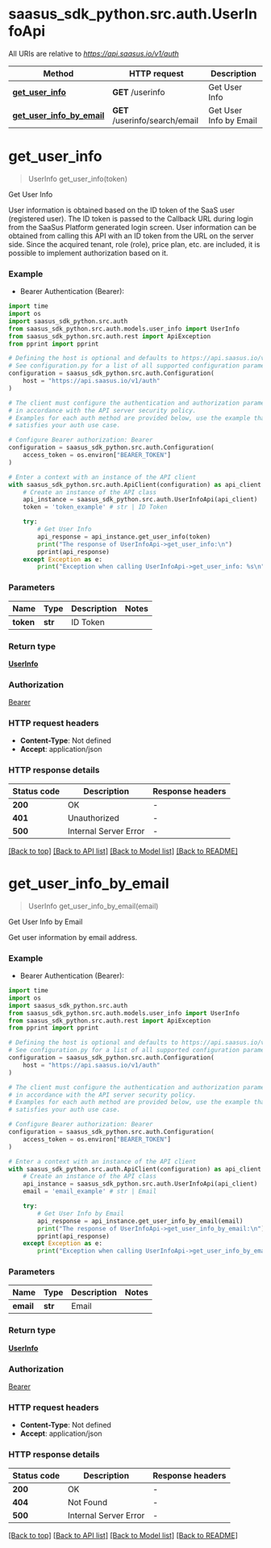 # saasus_sdk_python.src.auth.UserInfoApi

All URIs are relative to *https://api.saasus.io/v1/auth*

Method | HTTP request | Description
------------- | ------------- | -------------
[**get_user_info**](UserInfoApi.md#get_user_info) | **GET** /userinfo | Get User Info
[**get_user_info_by_email**](UserInfoApi.md#get_user_info_by_email) | **GET** /userinfo/search/email | Get User Info by Email


# **get_user_info**
> UserInfo get_user_info(token)

Get User Info

User information is obtained based on the ID token of the SaaS user (registered user). The ID token is passed to the Callback URL during login from the SaaSus Platform generated login screen. User information can be obtained from calling this API with an ID token from the URL on the server side. Since the acquired tenant, role (role), price plan, etc. are included, it is possible to implement authorization based on it. 

### Example

* Bearer Authentication (Bearer):
```python
import time
import os
import saasus_sdk_python.src.auth
from saasus_sdk_python.src.auth.models.user_info import UserInfo
from saasus_sdk_python.src.auth.rest import ApiException
from pprint import pprint

# Defining the host is optional and defaults to https://api.saasus.io/v1/auth
# See configuration.py for a list of all supported configuration parameters.
configuration = saasus_sdk_python.src.auth.Configuration(
    host = "https://api.saasus.io/v1/auth"
)

# The client must configure the authentication and authorization parameters
# in accordance with the API server security policy.
# Examples for each auth method are provided below, use the example that
# satisfies your auth use case.

# Configure Bearer authorization: Bearer
configuration = saasus_sdk_python.src.auth.Configuration(
    access_token = os.environ["BEARER_TOKEN"]
)

# Enter a context with an instance of the API client
with saasus_sdk_python.src.auth.ApiClient(configuration) as api_client:
    # Create an instance of the API class
    api_instance = saasus_sdk_python.src.auth.UserInfoApi(api_client)
    token = 'token_example' # str | ID Token

    try:
        # Get User Info
        api_response = api_instance.get_user_info(token)
        print("The response of UserInfoApi->get_user_info:\n")
        pprint(api_response)
    except Exception as e:
        print("Exception when calling UserInfoApi->get_user_info: %s\n" % e)
```



### Parameters

Name | Type | Description  | Notes
------------- | ------------- | ------------- | -------------
 **token** | **str**| ID Token | 

### Return type

[**UserInfo**](UserInfo.md)

### Authorization

[Bearer](../README.md#Bearer)

### HTTP request headers

 - **Content-Type**: Not defined
 - **Accept**: application/json

### HTTP response details
| Status code | Description | Response headers |
|-------------|-------------|------------------|
**200** | OK |  -  |
**401** | Unauthorized |  -  |
**500** | Internal Server Error |  -  |

[[Back to top]](#) [[Back to API list]](../README.md#documentation-for-api-endpoints) [[Back to Model list]](../README.md#documentation-for-models) [[Back to README]](../README.md)

# **get_user_info_by_email**
> UserInfo get_user_info_by_email(email)

Get User Info by Email

Get user information by email address. 

### Example

* Bearer Authentication (Bearer):
```python
import time
import os
import saasus_sdk_python.src.auth
from saasus_sdk_python.src.auth.models.user_info import UserInfo
from saasus_sdk_python.src.auth.rest import ApiException
from pprint import pprint

# Defining the host is optional and defaults to https://api.saasus.io/v1/auth
# See configuration.py for a list of all supported configuration parameters.
configuration = saasus_sdk_python.src.auth.Configuration(
    host = "https://api.saasus.io/v1/auth"
)

# The client must configure the authentication and authorization parameters
# in accordance with the API server security policy.
# Examples for each auth method are provided below, use the example that
# satisfies your auth use case.

# Configure Bearer authorization: Bearer
configuration = saasus_sdk_python.src.auth.Configuration(
    access_token = os.environ["BEARER_TOKEN"]
)

# Enter a context with an instance of the API client
with saasus_sdk_python.src.auth.ApiClient(configuration) as api_client:
    # Create an instance of the API class
    api_instance = saasus_sdk_python.src.auth.UserInfoApi(api_client)
    email = 'email_example' # str | Email

    try:
        # Get User Info by Email
        api_response = api_instance.get_user_info_by_email(email)
        print("The response of UserInfoApi->get_user_info_by_email:\n")
        pprint(api_response)
    except Exception as e:
        print("Exception when calling UserInfoApi->get_user_info_by_email: %s\n" % e)
```



### Parameters

Name | Type | Description  | Notes
------------- | ------------- | ------------- | -------------
 **email** | **str**| Email | 

### Return type

[**UserInfo**](UserInfo.md)

### Authorization

[Bearer](../README.md#Bearer)

### HTTP request headers

 - **Content-Type**: Not defined
 - **Accept**: application/json

### HTTP response details
| Status code | Description | Response headers |
|-------------|-------------|------------------|
**200** | OK |  -  |
**404** | Not Found |  -  |
**500** | Internal Server Error |  -  |

[[Back to top]](#) [[Back to API list]](../README.md#documentation-for-api-endpoints) [[Back to Model list]](../README.md#documentation-for-models) [[Back to README]](../README.md)

